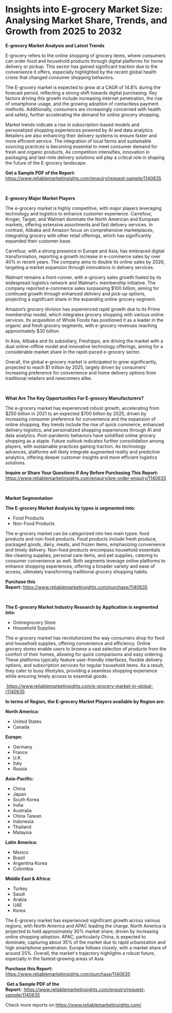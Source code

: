 <p><h1>Insights into E-grocery Market Size: Analysing Market Share, Trends, and Growth from 2025 to 2032</h1></p><p><strong>E-grocery Market Analysis and Latest Trends</strong></p>
<p><p>E-grocery refers to the online shopping of grocery items, where consumers can order food and household products through digital platforms for home delivery or pickup. This sector has gained significant traction due to the convenience it offers, especially highlighted by the recent global health crises that changed consumer shopping behaviors.</p><p>The E-grocery market is expected to grow at a CAGR of 14.8% during the forecast period, reflecting a strong shift towards digital purchasing. Key factors driving this growth include increasing internet penetration, the rise of smartphone usage, and the growing adoption of contactless payment methods. Additionally, consumers are increasingly concerned with health and safety, further accelerating the demand for online grocery shopping.</p><p>Market trends indicate a rise in subscription-based models and personalized shopping experiences powered by AI and data analytics. Retailers are also enhancing their delivery systems to ensure faster and more efficient service. The integration of local farms and sustainable sourcing practices is becoming essential to meet consumer demand for fresh and organic products. As competition intensifies, innovation in packaging and last-mile delivery solutions will play a critical role in shaping the future of the E-grocery landscape.</p></p>
<p><strong>Get a Sample PDF of the Report:&nbsp;</strong> <a href="https://www.reliablemarketinsights.com/enquiry/request-sample/1140635?utm_campaign=3577&utm_medium=2&utm_source=Github&utm_content=ia&utm_term=25032025&utm_id=e-grocery">https://www.reliablemarketinsights.com/enquiry/request-sample/1140635</a></p>
<p>&nbsp;</p>
<p><strong>E-grocery Major Market Players</strong></p>
<p><p>The e-grocery market is highly competitive, with major players leveraging technology and logistics to enhance customer experience. Carrefour, Kroger, Target, and Walmart dominate the North American and European markets, offering extensive assortments and fast delivery services. In contrast, Alibaba and Amazon focus on comprehensive marketplaces, integrating grocery with other retail offerings, which has significantly expanded their customer base.</p><p>Carrefour, with a strong presence in Europe and Asia, has embraced digital transformation, reporting a growth increase in e-commerce sales by over 40% in recent years. The company aims to double its online sales by 2026, targeting a market expansion through innovations in delivery services.</p><p>Walmart remains a front-runner, with e-grocery sales growth fueled by its widespread logistics network and Walmart+ membership initiative. The company reported e-commerce sales surpassing $100 billion, aiming for continued growth through enhanced delivery and pick-up options, projecting a significant share in the expanding online grocery segment.</p><p>Amazon’s grocery division has experienced rapid growth due to its Prime membership model, which integrates grocery shopping with various online services. Its acquisition of Whole Foods has positioned it as a leader in the organic and fresh grocery segments, with e-grocery revenues reaching approximately $30 billion.</p><p>In Asia, Alibaba and its subsidiary, Freshippo, are driving the market with a dual online-offline model and innovative technology offerings, aiming for a considerable market share in the rapid-paced e-grocery sector.</p><p>Overall, the global e-grocery market is anticipated to grow significantly, projected to reach $1 trillion by 2025, largely driven by consumers' increasing preference for convenience and home delivery options from traditional retailers and newcomers alike.</p></p>
<p>&nbsp;</p>
<p><strong>What Are The Key Opportunities For E-grocery Manufacturers?</strong></p>
<p><p>The e-grocery market has experienced robust growth, accelerating from $250 billion in 2021 to an expected $700 billion by 2025, driven by increasing consumer preference for convenience and the expansion of online shopping. Key trends include the rise of quick commerce, enhanced delivery logistics, and personalized shopping experiences through AI and data analytics. Post-pandemic behaviors have solidified online grocery shopping as a staple. Future outlook indicates further consolidation among players, with sustainable practices gaining traction. As technology advances, platforms will likely integrate augmented reality and predictive analytics, offering deeper customer insights and more efficient logistics solutions.</p></p>
<p><strong>Inquire or Share Your Questions If Any Before Purchasing This Report:</strong> <a href="https://www.reliablemarketinsights.com/enquiry/pre-order-enquiry/1140635?utm_campaign=3577&utm_medium=2&utm_source=Github&utm_content=ia&utm_term=25032025&utm_id=e-grocery">https://www.reliablemarketinsights.com/enquiry/pre-order-enquiry/1140635</a></p>
<p>&nbsp;</p>
<p><strong>Market Segmentation</strong></p>
<p><strong>The E-grocery Market Analysis by types is segmented into:</strong></p>
<p><ul><li>Food Products</li><li>Non-Food Products</li></ul></p>
<p><p>The e-grocery market can be categorized into two main types: food products and non-food products. Food products include fresh produce, packaged goods, dairy, meats, and frozen items, emphasizing convenience and timely delivery. Non-food products encompass household essentials like cleaning supplies, personal care items, and pet supplies, catering to consumer convenience as well. Both segments leverage online platforms to enhance shopping experiences, offering a broader variety and ease of access, ultimately transforming traditional grocery shopping habits.</p></p>
<p><strong>Purchase this Report:&nbsp;</strong><a href="https://www.reliablemarketinsights.com/purchase/1140635?utm_campaign=3577&utm_medium=2&utm_source=Github&utm_content=ia&utm_term=25032025&utm_id=e-grocery">https://www.reliablemarketinsights.com/purchase/1140635</a></p>
<p>&nbsp;</p>
<p><strong>The E-grocery Market Industry Research by Application is segmented into:</strong></p>
<p><ul><li>Onlinegrocery Store</li><li>Household Supplies</li></ul></p>
<p><p>The e-grocery market has revolutionized the way consumers shop for food and household supplies, offering convenience and efficiency. Online grocery stores enable users to browse a vast selection of products from the comfort of their homes, allowing for quick comparisons and easy ordering. These platforms typically feature user-friendly interfaces, flexible delivery options, and subscription services for regular household items. As a result, they cater to busy lifestyles, providing a seamless shopping experience while ensuring timely access to essential goods.</p></p>
<p><a href="https://www.reliablemarketinsights.com/e-grocery-market-in-global-r1140635?utm_campaign=3577&utm_medium=2&utm_source=Github&utm_content=ia&utm_term=25032025&utm_id=e-grocery">&nbsp;https://www.reliablemarketinsights.com/e-grocery-market-in-global-r1140635</a></p>
<p><strong>In terms of Region, the E-grocery Market Players available by Region are:</strong></p>
<p>
    <p> <strong> North America: </strong>
        <ul>
            <li>United States</li>
            <li>Canada</li>
        </ul>
        </p> 
    <p> <strong> Europe: </strong>
        <ul>
            <li>Germany</li>
            <li>France</li>
            <li>U.K.</li>
            <li>Italy</li>
            <li>Russia</li>
        </ul>
        </p> 
    <p> <strong> Asia-Pacific: </strong>
        <ul>
            <li>China</li>
            <li>Japan</li>
            <li>South Korea</li>
            <li>India</li>
            <li>Australia</li>
            <li>China Taiwan</li>
            <li>Indonesia</li>
            <li>Thailand</li>
            <li>Malaysia</li>
        </ul>
        </p> 
    <p> <strong> Latin America: </strong>
        <ul>
            <li>Mexico</li>
            <li>Brazil</li>
            <li>Argentina Korea</li>
            <li>Colombia</li>
        </ul>
        </p> 
    <p> <strong> Middle East & Africa: </strong>
        <ul>
            <li>Turkey</li>
            <li>Saudi</li>
            <li>Arabia</li>
            <li>UAE</li>
            <li>Korea</li>
        </ul>
    </p>
    </p>
<p><p>The E-grocery market has experienced significant growth across various regions, with North America and APAC leading the charge. North America is projected to hold approximately 30% market share, driven by increasing online shopping adoption. APAC, particularly China, is expected to dominate, capturing about 35% of the market due to rapid urbanization and high smartphone penetration. Europe follows closely, with a market share of around 25%. Overall, the market's trajectory highlights a robust future, especially in the fastest-growing areas of Asia.</p></p>
<p><strong>Purchase this Report: </strong><a href="https://www.reliablemarketinsights.com/purchase/1140635?utm_campaign=3577&utm_medium=2&utm_source=Github&utm_content=ia&utm_term=25032025&utm_id=e-grocery">https://www.reliablemarketinsights.com/purchase/1140635</a></p>
<p>&nbsp;<strong>Get a Sample PDF of the Report:&nbsp;&nbsp;</strong><a href="https://www.reliablemarketinsights.com/enquiry/request-sample/1140635?utm_campaign=3577&utm_medium=2&utm_source=Github&utm_content=ia&utm_term=25032025&utm_id=e-grocery">https://www.reliablemarketinsights.com/enquiry/request-sample/1140635</a></p>
<p><strong></strong></p>
<p>Check more reports on <a href="https://www.reliablemarketinsights.com/?utm_campaign=3577&utm_medium=2&utm_source=Github&utm_content=ia&utm_term=25032025&utm_id=e-grocery">https://www.reliablemarketinsights.com/</a></p>